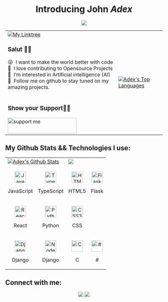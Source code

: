 <div align="center"> <h1 align="center"> Introducing John <em>Adex</em> </h1> 
	<img id="preview" src="https://komarev.com/ghpvc/?username=realjohnadex&color=grey"> 
</div>
<table>
  <tr>
    <td valign="center">
      <a href="https://linktr.ee/realjohnadex">
        <img src="https://img.shields.io/badge/my_Linktree-00008b?style=for-the-badge&logo=ko-fi&logoColor=white" alt="My Linktree"/>
	    </a>
      <p>
        <h3>Salut 👋🏾</h3>
        😜 &nbsp;I want to make the world better with code
        <br/>
        🌱 &nbsp;I love contributing to Opensource Projects
        <br/>
        🙂 &nbsp;I’m interested in Artificial intelligence (AI) 
        <br />
        💞️ &nbsp;Follow me on github to stay tuned on my amazing projects.
        <br/>
        <br />
	    <h3>Show your Support🤝🏽</h3>
        <a href="#"><img align="left" src="https://cdn.buymeacoffee.com/buttons/v2/default-yellow.png" height="50" width="220" alt="support me" /> <a/>
	</a>
      </p>
  </td>
  <td>
    <p>
      <a href="https://github.com/realjohnadex"><img alt="Adex's Top Languages" src="https://github-readme-stats.vercel.app/api/top-langs/?username=realjohnadex&langs_count=8&count_private=true&theme=transparent&hide_border=true&bg_color=1d2a3a"/></a>
        <br/>
       </p>
    </td>
  </tr>
<!--   <tr>
    <td>
      <a href="https://app.daily.dev/realjohnadex"><img src="https://api.daily.dev/devcards/fa892ad478f046b5a81b938bbe6d6f73.png?r=rul" width="400" alt="Adex's Dev Card"/></a>
    </td>
  </tr> -->
</table>


## My Github Stats && Technologies I use:
 
<table>
  <tr>
    <td colspan=2>
      <a href="https://github.com/realjohnadex"><img alt="Adex's Github Stats" src="https://github-readme-stats.vercel.app/api?username=realjohnadex&show_icons=true&count_private=true&theme=transparent&hide_border=true&bg_color=1d2a3a" /></a>
    </td>
    <td colspan=2>
      <a href="http://www.github.com/realjohnadex"><img src="https://github-readme-streak-stats.herokuapp.com/?user=realjohnadex&stroke=ffffff&background=1d2a3a&ring=5BCDEC&fire=5BCDEC&currStreakNum=ffffff&currStreakLabel=5BCDEC&sideNums=ffffff&sideLabels=ffffff&dates=ffffff&hide_border=true" /></a>
    </td>
 </tr>
  <tr>
   <td>
      <p align="center">
        <a href="https://developer.mozilla.org/en-US/docs/Web/JavaScript" target="_blank" rel="noreferrer">
          <img src="https://raw.githubusercontent.com/danielcranney/readme-generator/main/public/icons/skills/javascript-colored.svg" width="36" height="36" alt="JavaScript" />
        </a>
        <p align="center">JavaScript</p>
      </p>
    </td>
    <td>           
      <p align="center">
        <a href="https://www.typescriptlang.org/" target="_blank" rel="noreferrer">
          <img src="https://raw.githubusercontent.com/danielcranney/readme-generator/main/public/icons/skills/typescript-colored.svg" width="36" height="36" alt="TypeScript" />
      </a>
        <p align="center">TypeScript</p>
      </p>
    </td>
    <td>
      <p align="center">
        <a href="https://developer.mozilla.org/en-US/docs/Glossary/HTML5" target="_blank" rel="noreferrer">
          <img src="https://raw.githubusercontent.com/danielcranney/readme-generator/main/public/icons/skills/html5-colored.svg" width="36" height="36" alt="HTML5" />
        </a>
        <p align="center">HTML5</p>
      </p>
    </td>
    <td>
      <p align="center">
        <a href="https://flask.palletsprojects.com/en/2.2.x/" target="_blank" rel="noreferrer">
          <img src="https://raw.githubusercontent.com/danielcranney/readme-generator/main/public/icons/skills/flask.svg" width="36" height="36" alt="Flask" />
        </a>
        <p align="center">Flask</p>
      </p>
    </td>
  </tr>
  <tr>
    <td>
      <p align="center">
        <a href="https://reactjs.org/" target="_blank" rel="noreferrer">
          <img src="https://raw.githubusercontent.com/danielcranney/readme-generator/main/public/icons/skills/react-colored.svg" width="36" height="36" alt="React" />
        </a>
        <p align="center">React</p>
      </p>
    </td>
    <td>
      <p align="center">
        <a href="https://www.python.org/" target="_blank" rel="noreferrer">
          <img src="https://raw.githubusercontent.com/danielcranney/readme-generator/main/public/icons/skills/python-colored.svg" width="36" height="36" alt="Python" />
      </a>
        <p align="center">Python</p>
      </p>
    </td>
    <td>
      <p align="center">
        <a href="https://www.w3.org/TR/CSS/#css" target="_blank" rel="noreferrer">
          <img src="https://raw.githubusercontent.com/danielcranney/readme-generator/main/public/icons/skills/css3-colored.svg" width="36" height="36" alt="CSS3" />
      </a>
        <p align="center">CSS</p>
      </p>
    </td>
  </tr>
  <tr>
    <td>      
      <p align="center">
        <a href="https://docs.djangoproject.com/en/4.1/" target="_blank" rel="noreferrer">
          <img src="https://raw.githubusercontent.com/danielcranney/readme-generator/main/public/icons/skills/django-colored.svg" width="36" height="36" alt="Django" />
        </a>
        <p align="center">Django</p>
      </p>
    </td>
    <td>            
      <p align="center">
        <a href="https://nodejs.org/en/" target="_blank" rel="noreferrer">
        <img src="https://raw.githubusercontent.com/danielcranney/readme-generator/main/public/icons/skills/nodejs-colored.svg" width="36" height="36" alt="NodeJS" />
      </a>
        <p align="center">Django</p>
      </p>
    </td>
    <td>           
      <p align="center">
        <a href="https://devdocs.io/c/" target="_blank" rel="noreferrer">
          <img src="https://raw.githubusercontent.com/danielcranney/readme-generator/main/public/icons/skills/c-colored.svg" width="36" height="36" alt="C" />
        </a>
        <p align="center">C</p>
      </p>
    </td>
    <td>
      <p align="center">
        <a href="#" target="_blank" rel="noreferrer">
          <img src="https://raw.githubusercontent.com/danielcranney/readme-generator/main/public/icons/skills/#-colored.svg" width="36" height="36" alt="#" />
      </a>
        <p align="center">#</p>
      </p>
    </td>
  </tr>

</table>


## Connect with me:

<p align="center">
  <a href = "https://www.linkedin.com/in/realjohnadex"><img src="https://img.icons8.com/fluent/48/000000/linkedin.png"/></a>
<a href = "https://twitter.com/realjohnadex"><img src="https://img.icons8.com/fluent/48/000000/twitter.png"/></a>
</p>

<!---
realJohnAdex/realJohnAdex is a ✨ special ✨ repository because its `README.md` (this file) appears on your GitHub profile.
You can click the Preview link to take a look at your changes.
--->
